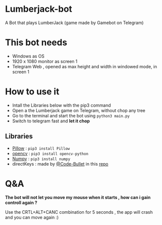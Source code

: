 # Lumberjack-bot
A Bot that plays LumberJack (game made by Gamebot on Telegram)

# This bot needs

- Windows as OS
- 1920 x 1080 monitor as screen 1
- Telegram Web , opened as max height and width in windowed mode, in screen 1

# How to use it

- Intall the Libraries below with the pip3 command
- Open a the Lumberjack game on Telegram, without chop any tree
- Go to the terminal and start the bot using `python3 main.py`
- Switch to telegram fast and **let it chop**



## Libraries 

- [Pillow](https://pillow.readthedocs.io/en/stable/) : ``` pip3 install Pillow ```
- [opencv](https://pypi.org/project/opencv-python/) : ``` pip3 install opencv-python ```
- [Numpy](https://numpy.org/) : ``` pip3 install numpy ```
- directKeys : made by [@Code-Bullet](https://github.com/Code-Bullet/) in this [repo](https://github.com/Code-Bullet/Storm-The-House-Auto-Clicker)


# Q&A

**The bot will not let you move my mouse when it starts , how can i gain controll again ?**

Use the CRTL+ALT+CANC combination for 5 seconds , the app will crash and you can move again :)
